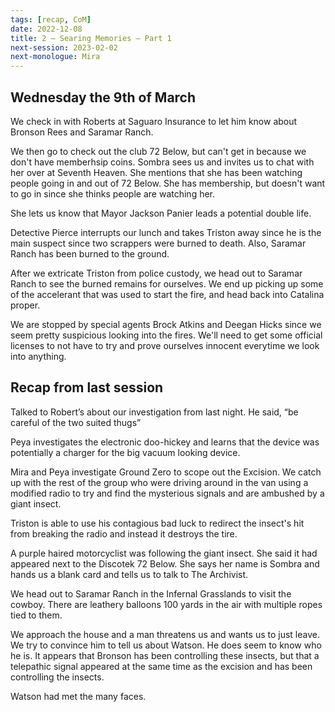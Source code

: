 ```yaml
---
tags: [recap, CoM]
date: 2022-12-08
title: 2 – Searing Memories – Part 1
next-session: 2023-02-02
next-monologue: Mira
---
```

## Wednesday the 9th of March
We check in with Roberts at Saguaro Insurance to let him know about Bronson Rees and Saramar Ranch.

We then go to check out the club 72 Below, but can't get in because we don't have memberhsip coins. Sombra sees us and invites us to chat with her over at Seventh Heaven. She mentions that she has been watching people going in and out of 72 Below. She has membership, but doesn't want to go in since she thinks people are watching her.

She lets us know that Mayor Jackson Panier leads a potential double life.

Detective Pierce interrupts our lunch and takes Triston away since he is the main suspect since two scrappers were burned to death. Also, Saramar Ranch has been burned to the ground.

After we extricate Triston from police custody, we head out to Saramar Ranch to see the burned remains for ourselves. We end up picking up some of the accelerant that was used to start the fire, and head back into Catalina proper.

We are stopped by special agents Brock Atkins and Deegan Hicks since we seem pretty suspicious looking into the fires. We'll need to get some official licenses to not have to try and prove ourselves innocent everytime we look into anything.

## Recap from last session
Talked to Robert’s about our investigation from last night. He said, “be careful of the two suited thugs”

Peya investigates the electronic doo-hickey and learns that the device was potentially a charger for the big vacuum looking device.

Mira and Peya investigate Ground Zero to scope out the Excision. We catch up with the rest of the group who were driving around in the van using a modified radio to try and find the mysterious signals and are ambushed by a giant insect.

Triston is able to use his contagious bad luck to redirect the insect's hit from breaking the radio and instead it destroys the tire.

A purple haired motorcyclist was following the giant insect. She said it had appeared next to the Discotek 72 Below. She says her name is Sombra and hands us a blank card and tells us to talk to The Archivist.

We head out to Saramar Ranch in the Infernal Grasslands to visit the cowboy. There are leathery balloons 100 yards in the air with multiple ropes tied to them.

We approach the house and a man threatens us and wants us to just leave. We try to convince him to tell us about Watson. He does seem to know who he is. It appears that Bronson has been controlling these insects, but that a telepathic signal appeared at the same time as the excision and has been controlling the insects.

Watson had met the many faces.